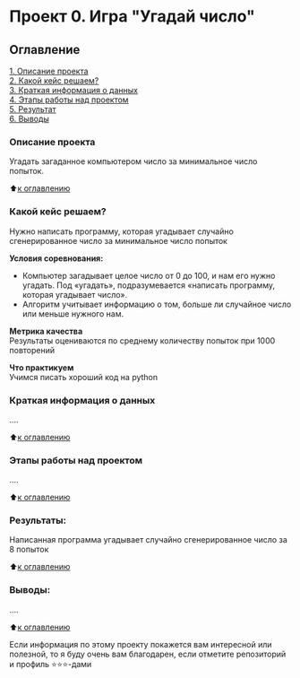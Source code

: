 # Проект 0. Игра "Угадай число"

## Оглавление  
[1. Описание проекта](https://github.com/xGoldenHushx/game_guess_the_number/tree/main/README.md#Описание-проекта)  
[2. Какой кейс решаем?](https://github.com/xGoldenHushx/game_guess_the_number/tree/main/README.md#Какой-кейс-решаем)  
[3. Краткая информация о данных](https://github.com/xGoldenHushx/game_guess_the_number/tree/main/README.md#Краткая-информация-о-данных)  
[4. Этапы работы над проектом](https://github.com/xGoldenHushx/game_guess_the_number/tree/main/README.md#Этапы-работы-над-проектом)  
[5. Результат](https://github.com/xGoldenHushx/game_guess_the_number/tree/main/README.md#Результат)    
[6. Выводы](https://github.com/xGoldenHushx/game_guess_the_number/tree/main/README.md#Выводы) 

### Описание проекта    
Угадать загаданное компьютером число за минимальное число попыток.

:arrow_up:[к оглавлению](_)


### Какой кейс решаем?    
Нужно написать программу, которая угадывает случайно сгенерированное число за минимальное число попыток

**Условия соревнования:**  
- Компьютер загадывает целое число от 0 до 100, и нам его нужно угадать. Под «угадать», подразумевается «написать программу, которая угадывает число».
- Алгоритм учитывает информацию о том, больше ли случайное число или меньше нужного нам.

**Метрика качества**     
Результаты оцениваются по среднему количеству попыток при 1000 повторений

**Что практикуем**     
Учимся писать хороший код на python


### Краткая информация о данных
....
  
:arrow_up:[к оглавлению](https://github.com/xGoldenHushx/game_guess_the_number/tree/main/README.md#Оглавление)


### Этапы работы над проектом  
....

:arrow_up:[к оглавлению](https://github.com/xGoldenHushx/game_guess_the_number/tree/main/README.md#Оглавление)


### Результаты:  
Написанная программа угадывает случайно сгенерированное число за 8 попыток

:arrow_up:[к оглавлению](https://github.com/xGoldenHushx/game_guess_the_number/tree/main/README.md#Оглавление)


### Выводы:  
....

:arrow_up:[к оглавлению](https://github.com/xGoldenHushx/game_guess_the_number/tree/main/README.md#Оглавление)


Если информация по этому проекту покажется вам интересной или полезной, то я буду очень вам благодарен, если отметите репозиторий и профиль ⭐️⭐️⭐️-дами